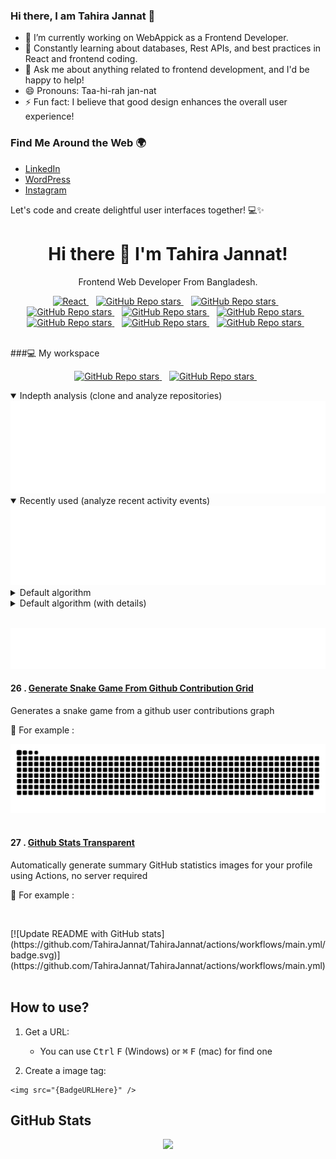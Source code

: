 ### Hi there, I am Tahira Jannat 👋

- 🔭 I’m currently working on WebAppick as a Frontend Developer.
- 🌱 Constantly learning about databases, Rest APIs, and best practices in React and frontend coding.
- 💬 Ask me about anything related to frontend development, and I'd be happy to help!
- 😄 Pronouns: Taa-hi-rah jan-nat
- ⚡ Fun fact: I believe that good design enhances the overall user experience!


### Find Me Around the Web 🌍
- [LinkedIn](https://www.linkedin.com/in/tahira-jannat-2ab91018b/)
- [WordPress](https://profiles.wordpress.org/tahirajannat/)
- [Instagram](https://www.instagram.com/__tahiira__?igsh=aHFtcWJhMDV6eWp3)

Let's code and create delightful user interfaces together! 💻✨

<h1 align='center'> 
Hi there 👋 I'm Tahira Jannat! 
</h1>
<p align='center'> 
 Frontend Web Developer From Bangladesh.
</p>

<p align='center'>
 <a href="">
    <img alt="React" src="https://img.shields.io/badge/React-20232A?style=for-the-badge&logo=react&logoColor=61DAFB" />        
  </a>&nbsp;&nbsp;
  <a href="#">
  <img alt="GitHub Repo stars" src="https://img.shields.io/badge/Redux-593D88?style=for-the-badge&logo=redux&logoColor=white">
</a>&nbsp;&nbsp;
   <a href="#">
  <img alt="GitHub Repo stars" src="https://img.shields.io/badge/CSS3-1572B6?style=for-the-badge&logo=css3&logoColor=white">
</a>&nbsp;&nbsp;
   <a href="#">
  <img alt="GitHub Repo stars" src="https://img.shields.io/badge/JavaScript-323330?style=for-the-badge&logo=javascript&logoColor=F7DF1E">
</a>&nbsp;&nbsp;
     <a href="#">
  <img alt="GitHub Repo stars" src="https://img.shields.io/badge/HTML5-E34F26?style=for-the-badge&logo=html5&logoColor=white">
</a>&nbsp;&nbsp;
     <a href="#">
  <img alt="GitHub Repo stars" src="https://img.shields.io/badge/JavaScript-323330?style=for-the-badge&logo=javascript&logoColor=F7DF1E">
</a>&nbsp;&nbsp;
      <a href="#">
  <img alt="GitHub Repo stars" src="https://img.shields.io/badge/TypeScript-007ACC?style=for-the-badge&logo=typescript&logoColor=white">
</a>&nbsp;&nbsp;
      <a href="#">
  <img alt="GitHub Repo stars" src="https://img.shields.io/badge/Tailwind_CSS-38B2AC?style=for-the-badge&logo=tailwind-css&logoColor=white">
</a>&nbsp;&nbsp;
      <a href="#">
  <img alt="GitHub Repo stars" src="https://img.shields.io/badge/Wordpress-21759B?style=for-the-badge&logo=wordpress&logoColor=white">
</a>&nbsp;&nbsp;
</p>

<br />
###💻 My workspace
<p align='center'>
   <a href="#">
  <img alt="GitHub Repo stars" src="https://img.shields.io/badge/Linux_Mint-87CF3E?style=for-the-badge&logo=linux-mint&logoColor=white">
</a>&nbsp;&nbsp;
      <a href="#">
  <img alt="GitHub Repo stars" src="https://img.shields.io/badge/mac%20os-000000?style=for-the-badge&logo=apple&logoColor=white">
</a>&nbsp;&nbsp;
</p>

 <p colspan="2" align="center">
      <details open><summary>Indepth analysis (clone and analyze repositories)</summary><img src="https://github.com/lowlighter/metrics/blob/examples/metrics.plugin.languages.indepth.svg" alt=""></img></details>
      <details open><summary>Recently used (analyze recent activity events)</summary><img src="https://github.com/lowlighter/metrics/blob/examples/metrics.plugin.languages.recent.svg" alt=""></img></details>
      <details><summary>Default algorithm</summary><img src="https://github.com/lowlighter/metrics/blob/examples/metrics.plugin.languages.svg" alt=""></img></details>
      <details><summary>Default algorithm (with details)</summary><img src="https://github.com/lowlighter/metrics/blob/examples/metrics.plugin.languages.details.svg" alt=""></img></details>
      <img width="900" height="1" alt="">
    </p>
    <img src="https://github.com/lowlighter/metrics/blob/examples/.cache/example-languages-pdf.svg">

#### 26 . [Generate Snake Game From Github Contribution Grid](https://github.com/marketplace/actions/generate-snake-game-from-github-contribution-grid)

Generates a snake game from a github user contributions graph

📍 For example : &nbsp;

<img src="https://github.com/Platane/snk/raw/output/github-contribution-grid-snake.svg" alt="" style="max-width: 100%;">

<br/>
<br/>


#### 27 . [Github Stats Transparent](https://github.com/TahiraJannat/github-stats-transparent)

Automatically generate summary GitHub statistics images for your profile using Actions, no server required

📍 For example : &nbsp;

<p dir="auto"><img src="https://raw.githubusercontent.com/TahiraJannat/github-stats-transparent/output/generated/overview.svg" alt="" style="max-width: 100%;">
<img src="https://raw.githubusercontent.com/TahiraJannat/github-stats-transparent/output/generated/languages.svg" alt="" style="max-width: 100%;"></p>
[![Update README with GitHub stats](https://github.com/TahiraJannat/TahiraJannat/actions/workflows/main.yml/badge.svg)](https://github.com/TahiraJannat/TahiraJannat/actions/workflows/main.yml)

<br/>
<br/>



## How to use?

1. Get a URL:
   - You can use <kbd>Ctrl</kbd> <kbd>F</kbd> (Windows) or <kbd>⌘</kbd> <kbd>F</kbd> (mac) for find one
     
2. Create a image tag:

```
<img src="{BadgeURLHere}" />

```

## GitHub Stats

<div align='center'>

![](https://github-readme-streak-stats.herokuapp.com/?user=TahiraJannat&theme=react&hide_border=true)

</div>

